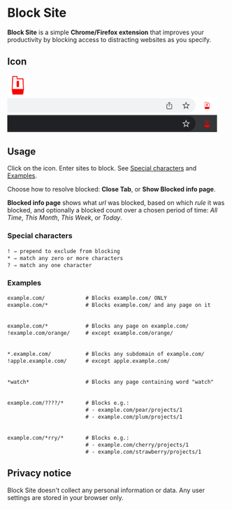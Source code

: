 # Block Site

**Block Site** is a simple **Chrome/Firefox extension** that improves your productivity by blocking access to distracting websites as you specify.

## Icon

<img src="public/icon_128.png" width="48">

<img src="public/toolbar/light.png" width="480">
<img src="public/toolbar/dark.png" width="480">

## Usage

Click on the icon. Enter sites to block. See [Special characters](#special-characters) and [Examples](#examples).

Choose how to resolve blocked: **Close Tab**, or **Show Blocked info page**.

**Blocked info page** shows what _url_ was blocked, based on which _rule_ it was blocked, and optionally a blocked count over a chosen period of time:
_All Time_, _This Month_, _This Week_, or _Today_.

### Special characters

```
! ⇒ prepend to exclude from blocking
* ⇒ match any zero or more characters
? ⇒ match any one character
```

### Examples

```
example.com/             # Blocks example.com/ ONLY
example.com/*            # Blocks example.com/ and any page on it


example.com/*            # Blocks any page on example.com/
!example.com/orange/     # except example.com/orange/


*.example.com/           # Blocks any subdomain of example.com/
!apple.example.com/      # except apple.example.com/


*watch*                  # Blocks any page containing word "watch"


example.com/????/*       # Blocks e.g.:
                         # - example.com/pear/projects/1
                         # - example.com/plum/projects/1


example.com/*rry/*       # Blocks e.g.:
                         # - example.com/cherry/projects/1
                         # - example.com/strawberry/projects/1
```

## Privacy notice

Block Site doesn't collect any personal information or data.
Any user settings are stored in your browser only.
